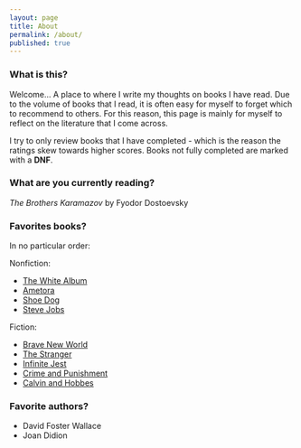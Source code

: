 ```yaml
---
layout: page
title: About
permalink: /about/
published: true
---
```


### What is this?

Welcome...
A place to where I write my thoughts on books I have read. Due to the volume of books that I read, it is often easy for myself to forget which to recommend to others. For this reason, this page is mainly for myself to reflect on the literature that I come across.

I try to only review books that I have completed - which is the reason the ratings skew towards higher scores. Books not fully completed are marked with a **DNF**.

### What are you currently reading?

_The Brothers Karamazov_ by Fyodor Dostoevsky

### Favorites books?

In no particular order:

Nonfiction:
- [The White Album](https://jinsung-kim.github.io/The-White-Album/)
- [Ametora](https://jinsung-kim.github.io/ametora/)
- [Shoe Dog](https://jinsung-kim.github.io/shoe-dog/)
- [Steve Jobs](https://jinsung-kim.github.io/steve-jobs/)

Fiction:
- [Brave New World](https://jinsung-kim.github.io/Brave-New-World/)
- [The Stranger](https://jinsung-kim.github.io/The-Stranger/)
- [Infinite Jest](https://jinsung-kim.github.io/Infinite-Jest/)
- [Crime and Punishment](https://jinsung-kim.github.io/Crime-and-Punishment/)
- [Calvin and Hobbes](https://jinsung-kim.github.io/Calvin-and-Hobbes/)

### Favorite authors?

- David Foster Wallace
- Joan Didion
